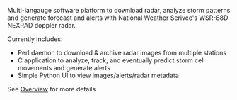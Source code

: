 Multi-langauge software platform to download radar, analyze storm patterns and generate forecast and alerts with National Weather Serivce's WSR-88D NEXRAD doppler radar.

Currently includes:
  * Perl daemon to download & archive radar images from multiple stations
  * C application to analyze, track, and eventually predict storm cell movements and generate alerts
  * Simple Python UI to view images/alerts/radar metadata

See [Overview](Overview.md) for more details